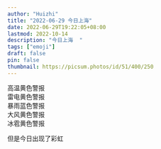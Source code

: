 ```yaml
---
author: "Huizhi"
title: "2022-06-29 今日上海"
date: 2022-06-29T19:22:05+08:00  
lastmod: 2022-10-14
description: "今日上海  "
tags: ["emoji"]
draft: false
pin: false
thumbnail: https://picsum.photos/id/51/400/250
---
```





高温黄色警报      
雷电黄色警报      
暴雨蓝色警报    
大风黄色警报    
冰雹黄色警报    

但是今日出现了彩虹  
